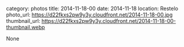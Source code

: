 category: photos 
title: 2014-11-18-00
date: 2014-11-18
location: Restelo
photo_url: https://d22fkxs2pw9y3y.cloudfront.net/2014-11-18-00.jpg
thumbnail_url: https://d22fkxs2pw9y3y.cloudfront.net/2014-11-18-00-thumbnail.webp

None
